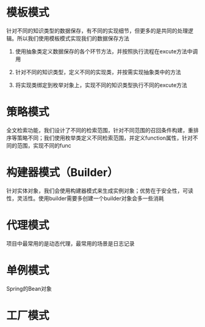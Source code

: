 # 模板模式

针对不同的知识类型的数据保存，有不同的实现细节，但更多的是共同的处理逻辑。所以我们使用模板模式实现我们的数据保存方法

1. 使用抽象类定义数据保存的各个环节方法，并按照执行流程在excute方法中调用

2. 针对不同的知识类型，定义不同的实现类，并按需实现抽象类中的方法

3. 将实现类绑定到枚举对象上，实现不同的知识类型执行不同的excute方法

# 策略模式

全文检索功能，我们设计了不同的检索范围，针对不同范围的召回条件构建，重排序等策略不同；我们使用枚举类定义不同检索范围，并定义function属性，针对不同的范围，实现不同的func

# 构建器模式（Builder）

针对实体对象，我们会使用构建器模式来生成实例对象；优势在于安全性，可读性，灵活性。使用builder需要多创建一个builder对象会多一些消耗

# 代理模式

项目中最常用的是动态代理，最常用的场景是日志记录

# 单例模式

Spring的Bean对象

# 工厂模式
